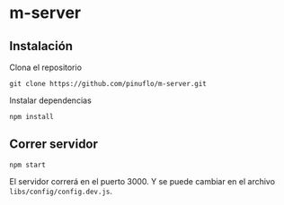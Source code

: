 # m-server


## Instalación

Clona el repositorio

```
git clone https://github.com/pinuflo/m-server.git
```

Instalar dependencias
```
npm install
```

## Correr servidor

```
npm start
```

El servidor correrá en el puerto 3000. Y se puede cambiar en el archivo `libs/config/config.dev.js`.
